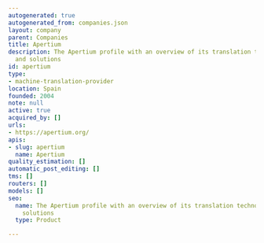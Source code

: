 ```yaml
---
autogenerated: true
autogenerated_from: companies.json
layout: company
parent: Companies
title: Apertium
description: The Apertium profile with an overview of its translation technologies
  and solutions
id: apertium
type:
- machine-translation-provider
location: Spain
founded: 2004
note: null
active: true
acquired_by: []
urls:
- https://apertium.org/
apis:
- slug: apertium
  name: Apertium
quality_estimation: []
automatic_post_editing: []
tms: []
routers: []
models: []
seo:
  name: The Apertium profile with an overview of its translation technologies and
    solutions
  type: Product

---
```


